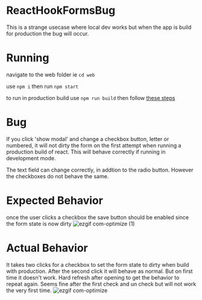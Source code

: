# ReactHookFormsBug
This is a strange usecase where local dev works but when the app is build for production the bug will occur. 


# Running 
navigate to the web folder ie `cd web`

use `npm i` then run `npm start`

to run in production build use `npm run build` then follow [these steps](https://create-react-app.dev/docs/deployment#static-server)

# Bug 
If you click 'show modal' and change a checkbox button, letter or numbered, it will not dirty the form on the first attempt when running a production build of react. 
This will behave correctly if running in development mode. 

The text field can change correctly, in addtion to the radio button. However the checkboxes do not behave the same. 

# Expected Behavior 
once the user clicks a checkbox the save button should be enabled since the form state is now dirty
![ezgif com-optimize (1)](https://user-images.githubusercontent.com/1061957/232148517-9243bbc0-e40e-4c01-8048-4d424a8f6eab.gif)


# Actual Behavior 
It takes two clicks for a checkbox to set the form state to dirty when build with production. After the second click it will behave as normal. But on first time it doesn't work. Hard refresh after opening to get the behavior to repeat again. Seems fine after the first check and un check but will not work the very first time. 
![ezgif com-optimize](https://user-images.githubusercontent.com/1061957/232148533-be8ce924-ed78-4b49-8735-33d6207a1081.gif)
